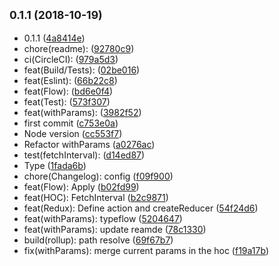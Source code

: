 ## <small>0.1.1 (2018-10-19)</small>

* 0.1.1 ([4a8414e](https://github.com/Significa/toolbox/commit/4a8414e))
* chore(readme): ([92780c9](https://github.com/Significa/toolbox/commit/92780c9))
* ci(CircleCI): ([979a5d3](https://github.com/Significa/toolbox/commit/979a5d3))
* feat(Build/Tests): ([02be016](https://github.com/Significa/toolbox/commit/02be016))
* feat(Eslint): ([66b22c8](https://github.com/Significa/toolbox/commit/66b22c8))
* feat(Flow): ([bd6e0f4](https://github.com/Significa/toolbox/commit/bd6e0f4))
* feat(Test): ([573f307](https://github.com/Significa/toolbox/commit/573f307))
* feat(withParams): ([3982f52](https://github.com/Significa/toolbox/commit/3982f52))
* first commit ([c753e0a](https://github.com/Significa/toolbox/commit/c753e0a))
* Node version ([cc553f7](https://github.com/Significa/toolbox/commit/cc553f7))
* Refactor withParams ([a0276ac](https://github.com/Significa/toolbox/commit/a0276ac))
* test(fetchInterval): ([d14ed87](https://github.com/Significa/toolbox/commit/d14ed87))
* Type ([1fada6b](https://github.com/Significa/toolbox/commit/1fada6b))
* chore(Changelog): config ([f09f900](https://github.com/Significa/toolbox/commit/f09f900))
* feat(Flow): Apply ([b02fd99](https://github.com/Significa/toolbox/commit/b02fd99))
* feat(HOC): FetchInterval ([b2c9871](https://github.com/Significa/toolbox/commit/b2c9871))
* feat(Redux): Define action and createReducer ([54f24d6](https://github.com/Significa/toolbox/commit/54f24d6))
* feat(withParams): typeflow ([5204647](https://github.com/Significa/toolbox/commit/5204647))
* feat(withParams): update reamde ([78c1330](https://github.com/Significa/toolbox/commit/78c1330))
* build(rollup): path resolve ([69f67b7](https://github.com/Significa/toolbox/commit/69f67b7))
* fix(withParams): merge current params in the hoc ([f19a17b](https://github.com/Significa/toolbox/commit/f19a17b))



